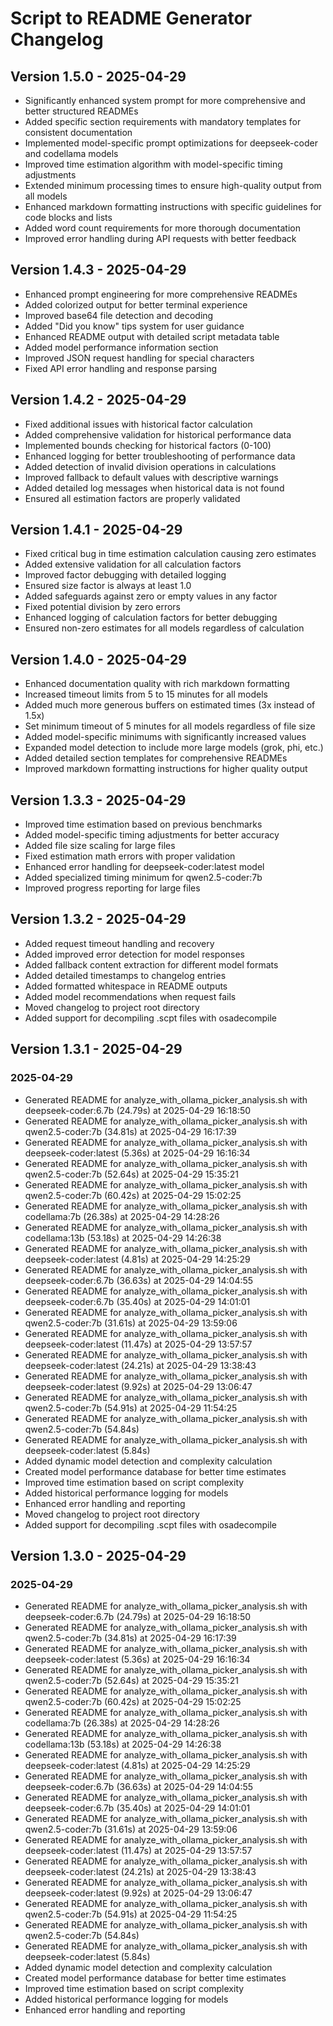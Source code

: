 # Script to README Generator Changelog

## Version 1.5.0 - 2025-04-29
- Significantly enhanced system prompt for more comprehensive and better structured READMEs
- Added specific section requirements with mandatory templates for consistent documentation
- Implemented model-specific prompt optimizations for deepseek-coder and codellama models
- Improved time estimation algorithm with model-specific timing adjustments
- Extended minimum processing times to ensure high-quality output from all models
- Enhanced markdown formatting instructions with specific guidelines for code blocks and lists
- Added word count requirements for more thorough documentation
- Improved error handling during API requests with better feedback

## Version 1.4.3 - 2025-04-29
- Enhanced prompt engineering for more comprehensive READMEs
- Added colorized output for better terminal experience
- Improved base64 file detection and decoding
- Added "Did you know" tips system for user guidance
- Enhanced README output with detailed script metadata table
- Added model performance information section
- Improved JSON request handling for special characters
- Fixed API error handling and response parsing

## Version 1.4.2 - 2025-04-29
- Fixed additional issues with historical factor calculation
- Added comprehensive validation for historical performance data
- Implemented bounds checking for historical factors (0-100)
- Enhanced logging for better troubleshooting of performance data
- Added detection of invalid division operations in calculations
- Improved fallback to default values with descriptive warnings
- Added detailed log messages when historical data is not found
- Ensured all estimation factors are properly validated

## Version 1.4.1 - 2025-04-29
- Fixed critical bug in time estimation calculation causing zero estimates
- Added extensive validation for all calculation factors
- Improved factor debugging with detailed logging
- Ensured size factor is always at least 1.0
- Added safeguards against zero or empty values in any factor
- Fixed potential division by zero errors
- Enhanced logging of calculation factors for better debugging
- Ensured non-zero estimates for all models regardless of calculation

## Version 1.4.0 - 2025-04-29
- Enhanced documentation quality with rich markdown formatting
- Increased timeout limits from 5 to 15 minutes for all models
- Added much more generous buffers on estimated times (3x instead of 1.5x)
- Set minimum timeout of 5 minutes for all models regardless of file size
- Added model-specific minimums with significantly increased values
- Expanded model detection to include more large models (grok, phi, etc.)
- Added detailed section templates for comprehensive READMEs
- Improved markdown formatting instructions for higher quality output

## Version 1.3.3 - 2025-04-29
- Improved time estimation based on previous benchmarks
- Added model-specific timing adjustments for better accuracy
- Added file size scaling for large files
- Fixed estimation math errors with proper validation
- Enhanced error handling for deepseek-coder:latest model
- Added specialized timing minimum for qwen2.5-coder:7b
- Improved progress reporting for large files

## Version 1.3.2 - 2025-04-29
- Added request timeout handling and recovery
- Added improved error detection for model responses
- Added fallback content extraction for different model formats
- Added detailed timestamps to changelog entries
- Added formatted whitespace in README outputs
- Added model recommendations when request fails
- Moved changelog to project root directory
- Added support for decompiling .scpt files with osadecompile

## Version 1.3.1 - 2025-04-29

### 2025-04-29
- Generated README for analyze_with_ollama_picker_analysis.sh with deepseek-coder:6.7b (24.79s) at 2025-04-29 16:18:50
- Generated README for analyze_with_ollama_picker_analysis.sh with qwen2.5-coder:7b (34.81s) at 2025-04-29 16:17:39
- Generated README for analyze_with_ollama_picker_analysis.sh with deepseek-coder:latest (5.36s) at 2025-04-29 16:16:34
- Generated README for analyze_with_ollama_picker_analysis.sh with qwen2.5-coder:7b (52.64s) at 2025-04-29 15:35:21
- Generated README for analyze_with_ollama_picker_analysis.sh with qwen2.5-coder:7b (60.42s) at 2025-04-29 15:02:25
- Generated README for analyze_with_ollama_picker_analysis.sh with codellama:7b (26.38s) at 2025-04-29 14:28:26
- Generated README for analyze_with_ollama_picker_analysis.sh with codellama:13b (53.18s) at 2025-04-29 14:26:38
- Generated README for analyze_with_ollama_picker_analysis.sh with deepseek-coder:latest (4.81s) at 2025-04-29 14:25:29
- Generated README for analyze_with_ollama_picker_analysis.sh with deepseek-coder:6.7b (36.63s) at 2025-04-29 14:04:55
- Generated README for analyze_with_ollama_picker_analysis.sh with deepseek-coder:6.7b (35.40s) at 2025-04-29 14:01:01
- Generated README for analyze_with_ollama_picker_analysis.sh with qwen2.5-coder:7b (31.61s) at 2025-04-29 13:59:06
- Generated README for analyze_with_ollama_picker_analysis.sh with deepseek-coder:latest (11.47s) at 2025-04-29 13:57:57
- Generated README for analyze_with_ollama_picker_analysis.sh with deepseek-coder:latest (24.21s) at 2025-04-29 13:38:43
- Generated README for analyze_with_ollama_picker_analysis.sh with deepseek-coder:latest (9.92s) at 2025-04-29 13:06:47
- Generated README for analyze_with_ollama_picker_analysis.sh with qwen2.5-coder:7b (54.91s) at 2025-04-29 11:54:25
- Generated README for analyze_with_ollama_picker_analysis.sh with qwen2.5-coder:7b (54.84s)
- Generated README for analyze_with_ollama_picker_analysis.sh with deepseek-coder:latest (5.84s)
- Added dynamic model detection and complexity calculation
- Created model performance database for better time estimates
- Improved time estimation based on script complexity
- Added historical performance logging for models
- Enhanced error handling and reporting
- Moved changelog to project root directory
- Added support for decompiling .scpt files with osadecompile

## Version 1.3.0 - 2025-04-29

### 2025-04-29
- Generated README for analyze_with_ollama_picker_analysis.sh with deepseek-coder:6.7b (24.79s) at 2025-04-29 16:18:50
- Generated README for analyze_with_ollama_picker_analysis.sh with qwen2.5-coder:7b (34.81s) at 2025-04-29 16:17:39
- Generated README for analyze_with_ollama_picker_analysis.sh with deepseek-coder:latest (5.36s) at 2025-04-29 16:16:34
- Generated README for analyze_with_ollama_picker_analysis.sh with qwen2.5-coder:7b (52.64s) at 2025-04-29 15:35:21
- Generated README for analyze_with_ollama_picker_analysis.sh with qwen2.5-coder:7b (60.42s) at 2025-04-29 15:02:25
- Generated README for analyze_with_ollama_picker_analysis.sh with codellama:7b (26.38s) at 2025-04-29 14:28:26
- Generated README for analyze_with_ollama_picker_analysis.sh with codellama:13b (53.18s) at 2025-04-29 14:26:38
- Generated README for analyze_with_ollama_picker_analysis.sh with deepseek-coder:latest (4.81s) at 2025-04-29 14:25:29
- Generated README for analyze_with_ollama_picker_analysis.sh with deepseek-coder:6.7b (36.63s) at 2025-04-29 14:04:55
- Generated README for analyze_with_ollama_picker_analysis.sh with deepseek-coder:6.7b (35.40s) at 2025-04-29 14:01:01
- Generated README for analyze_with_ollama_picker_analysis.sh with qwen2.5-coder:7b (31.61s) at 2025-04-29 13:59:06
- Generated README for analyze_with_ollama_picker_analysis.sh with deepseek-coder:latest (11.47s) at 2025-04-29 13:57:57
- Generated README for analyze_with_ollama_picker_analysis.sh with deepseek-coder:latest (24.21s) at 2025-04-29 13:38:43
- Generated README for analyze_with_ollama_picker_analysis.sh with deepseek-coder:latest (9.92s) at 2025-04-29 13:06:47
- Generated README for analyze_with_ollama_picker_analysis.sh with qwen2.5-coder:7b (54.91s) at 2025-04-29 11:54:25
- Generated README for analyze_with_ollama_picker_analysis.sh with qwen2.5-coder:7b (54.84s)
- Generated README for analyze_with_ollama_picker_analysis.sh with deepseek-coder:latest (5.84s)
- Added dynamic model detection and complexity calculation
- Created model performance database for better time estimates
- Improved time estimation based on script complexity
- Added historical performance logging for models
- Enhanced error handling and reporting
